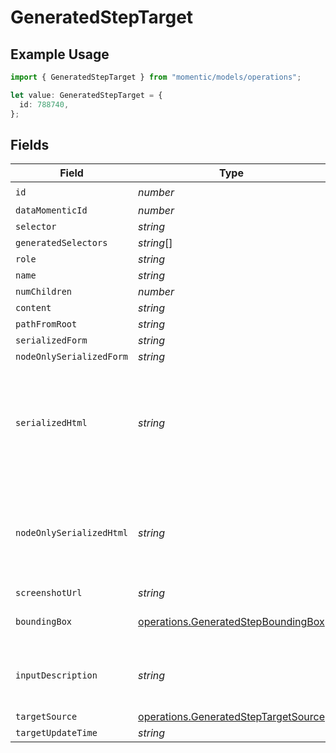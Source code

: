 # GeneratedStepTarget

## Example Usage

```typescript
import { GeneratedStepTarget } from "momentic/models/operations";

let value: GeneratedStepTarget = {
  id: 788740,
};
```

## Fields

| Field                                                                                        | Type                                                                                         | Required                                                                                     | Description                                                                                  |
| -------------------------------------------------------------------------------------------- | -------------------------------------------------------------------------------------------- | -------------------------------------------------------------------------------------------- | -------------------------------------------------------------------------------------------- |
| `id`                                                                                         | *number*                                                                                     | :heavy_check_mark:                                                                           | N/A                                                                                          |
| `dataMomenticId`                                                                             | *number*                                                                                     | :heavy_minus_sign:                                                                           | N/A                                                                                          |
| `selector`                                                                                   | *string*                                                                                     | :heavy_minus_sign:                                                                           | N/A                                                                                          |
| `generatedSelectors`                                                                         | *string*[]                                                                                   | :heavy_minus_sign:                                                                           | N/A                                                                                          |
| `role`                                                                                       | *string*                                                                                     | :heavy_minus_sign:                                                                           | N/A                                                                                          |
| `name`                                                                                       | *string*                                                                                     | :heavy_minus_sign:                                                                           | N/A                                                                                          |
| `numChildren`                                                                                | *number*                                                                                     | :heavy_minus_sign:                                                                           | N/A                                                                                          |
| `content`                                                                                    | *string*                                                                                     | :heavy_minus_sign:                                                                           | N/A                                                                                          |
| `pathFromRoot`                                                                               | *string*                                                                                     | :heavy_minus_sign:                                                                           | N/A                                                                                          |
| `serializedForm`                                                                             | *string*                                                                                     | :heavy_minus_sign:                                                                           | N/A                                                                                          |
| `nodeOnlySerializedForm`                                                                     | *string*                                                                                     | :heavy_minus_sign:                                                                           | N/A                                                                                          |
| `serializedHtml`                                                                             | *string*                                                                                     | :heavy_minus_sign:                                                                           | pruned html including 1 neighbor and 1 layer of children. value for text inputs pruned.      |
| `nodeOnlySerializedHtml`                                                                     | *string*                                                                                     | :heavy_minus_sign:                                                                           | outerHtml of the element without any children. value for text inputs pruned.                 |
| `screenshotUrl`                                                                              | *string*                                                                                     | :heavy_minus_sign:                                                                           | N/A                                                                                          |
| `boundingBox`                                                                                | [operations.GeneratedStepBoundingBox](../../models/operations/generatedstepboundingbox.md)   | :heavy_minus_sign:                                                                           | css pixel bounding box                                                                       |
| `inputDescription`                                                                           | *string*                                                                                     | :heavy_minus_sign:                                                                           | the description that generated this cache                                                    |
| `targetSource`                                                                               | [operations.GeneratedStepTargetSource](../../models/operations/generatedsteptargetsource.md) | :heavy_minus_sign:                                                                           | N/A                                                                                          |
| `targetUpdateTime`                                                                           | *string*                                                                                     | :heavy_minus_sign:                                                                           | N/A                                                                                          |